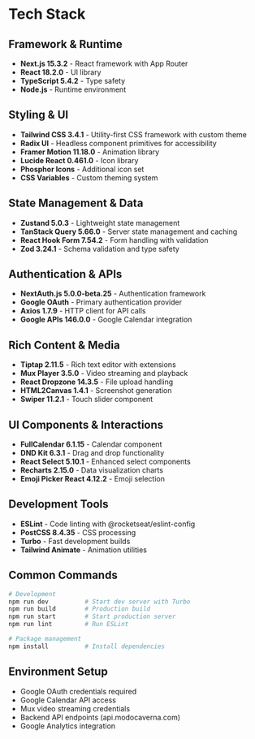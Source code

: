 # Tech Stack

## Framework & Runtime
- **Next.js 15.3.2** - React framework with App Router
- **React 18.2.0** - UI library
- **TypeScript 5.4.2** - Type safety
- **Node.js** - Runtime environment

## Styling & UI
- **Tailwind CSS 3.4.1** - Utility-first CSS framework with custom theme
- **Radix UI** - Headless component primitives for accessibility
- **Framer Motion 11.18.0** - Animation library
- **Lucide React 0.461.0** - Icon library
- **Phosphor Icons** - Additional icon set
- **CSS Variables** - Custom theming system

## State Management & Data
- **Zustand 5.0.3** - Lightweight state management
- **TanStack Query 5.66.0** - Server state management and caching
- **React Hook Form 7.54.2** - Form handling with validation
- **Zod 3.24.1** - Schema validation and type safety

## Authentication & APIs
- **NextAuth.js 5.0.0-beta.25** - Authentication framework
- **Google OAuth** - Primary authentication provider
- **Axios 1.7.9** - HTTP client for API calls
- **Google APIs 146.0.0** - Google Calendar integration

## Rich Content & Media
- **Tiptap 2.11.5** - Rich text editor with extensions
- **Mux Player 3.5.0** - Video streaming and playback
- **React Dropzone 14.3.5** - File upload handling
- **HTML2Canvas 1.4.1** - Screenshot generation
- **Swiper 11.2.1** - Touch slider component

## UI Components & Interactions
- **FullCalendar 6.1.15** - Calendar component
- **DND Kit 6.3.1** - Drag and drop functionality
- **React Select 5.10.1** - Enhanced select components
- **Recharts 2.15.0** - Data visualization charts
- **Emoji Picker React 4.12.2** - Emoji selection

## Development Tools
- **ESLint** - Code linting with @rocketseat/eslint-config
- **PostCSS 8.4.35** - CSS processing
- **Turbo** - Fast development builds
- **Tailwind Animate** - Animation utilities

## Common Commands

```bash
# Development
npm run dev          # Start dev server with Turbo
npm run build        # Production build
npm run start        # Start production server
npm run lint         # Run ESLint

# Package management
npm install          # Install dependencies
```

## Environment Setup
- Google OAuth credentials required
- Google Calendar API access
- Mux video streaming credentials
- Backend API endpoints (api.modocaverna.com)
- Google Analytics integration